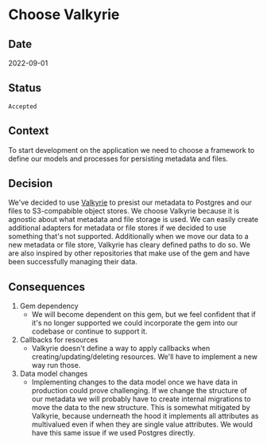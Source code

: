 # Choose Valkyrie
   
## Date 
2022-09-01

## Status
`Accepted`

## Context
To start development on the application we need to choose a framework to define our models and processes for persisting metadata and files.

## Decision
We've decided to use [Valkyrie](https://github.com/samvera/valkyrie) to presist our metadata to Postgres and our files to S3-compabible object stores. We choose Valkyrie because it is agnostic about what metadata and file storage is used. We can easily create additional adapters for metadata or file stores if we decided to use something that's not supported. Additionally when we move our data to a new metadata or file store, Valkyrie has cleary defined paths to do so. We are also inspired by other repositories that make use of the gem and have been successfully managing their data.

## Consequences
1. Gem dependency
   * We will become dependent on this gem, but we feel confident that if it's no longer supported we could incorporate the gem into our codebase or continue to support it.
2. Callbacks for resources 
   * Valkyrie doesn't define a way to apply callbacks when creating/updating/deleting resources. We'll have to implement a new way run those.
3. Data model changes
   * Implementing changes to the data model once we have data in production could prove challenging. If we change the structure of our metadata we will probably have to create internal migrations to move the data to the new structure. This is somewhat mitigated by Valkyrie, because underneath the hood it implements all attributes as multivalued even if when they are single value attributes. We would have this same issue if we used Postgres directly.
